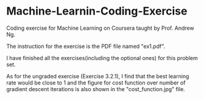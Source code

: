 # Machine-Learnin-Coding-Exercise
Coding exercise for Machine Learning on Coursera taught by Prof. Andrew Ng.

The instruction for the exercise is the PDF file named "ex1.pdf".

I have finished all the exercises(including the optional ones) for this problem set.



As for the ungraded exercise (Exercise 3.2.1), I find that the best learning rate would be close to 1 and the figure for cost function over number of gradient descent iterations is also shown in the "cost_function.jpg" file.
